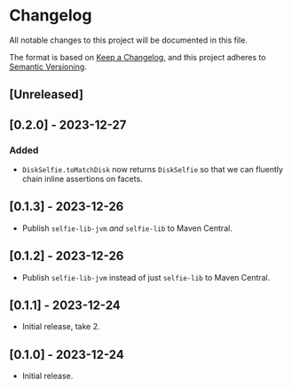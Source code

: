 # Changelog
All notable changes to this project will be documented in this file.

The format is based on [Keep a Changelog](https://keepachangelog.com/en/1.0.0/),
and this project adheres to [Semantic Versioning](https://semver.org/spec/v2.0.0.html).

## [Unreleased]

## [0.2.0] - 2023-12-27
### Added
* `DiskSelfie.toMatchDisk` now returns `DiskSelfie` so that we can fluently chain inline assertions on facets.

## [0.1.3] - 2023-12-26
* Publish `selfie-lib-jvm` *and* `selfie-lib` to Maven Central.

## [0.1.2] - 2023-12-26
* Publish `selfie-lib-jvm` instead of just `selfie-lib` to Maven Central.

## [0.1.1] - 2023-12-24
* Initial release, take 2.

## [0.1.0] - 2023-12-24
* Initial release.
